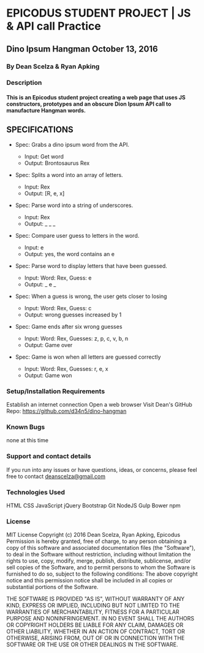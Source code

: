 #  EPICODUS STUDENT PROJECT | JS & API call Practice

## Dino Ipsum Hangman  October 13, 2016

###  By Dean Scelza & Ryan Apking

### Description

#### This is an Epicodus student project creating a web page that uses JS constructors, prototypes and an obscure Dion Ipsum API call to manufacture Hangman words.

## SPECIFICATIONS
* Spec: Grabs a dino ipsum word from the API.
  * Input: Get word
  * Output: Brontosaurus Rex

* Spec: Splits a word into an array of letters.
  * Input: Rex
  * Output: [R, e, x]

* Spec: Parse word into a string of underscores.
  * Input: Rex
  * Output: _ _ _

* Spec: Compare user guess to letters in the word.
  * Input: e
  * Output: yes, the word contains an e

* Spec: Parse word to display letters that have been guessed.
  * Input: Word: Rex, Guess: e
  * Output: _ e _

* Spec: When a guess is wrong, the user gets closer to losing
  * Input: Word: Rex, Guess: c
  * Output: wrong guesses increased by 1

* Spec: Game ends after six wrong guesses
  * Input: Word: Rex, Guesses: z, p, c, v, b, n
  * Output: Game over

* Spec: Game is won when all letters are guessed correctly
  * Input: Word: Rex, Guesses: r, e, x
  * Output: Game won

### Setup/Installation Requirements
Establish an internet connection
Open a web browser
Visit Dean's GitHub Repo: https://github.com/d34n5/dino-hangman

### Known Bugs
none at this time

### Support and contact details
If you run into any issues or have questions, ideas, or concerns, please feel free to contact deanscelza@gmail.com

### Technologies Used
HTML
CSS
JavaScript
jQuery
Bootstrap
Git
NodeJS
Gulp
Bower
npm

### License
MIT License
Copyright (c) 2016 Dean Scelza, Ryan Apking, Epicodus
Permission is hereby granted, free of charge, to any person obtaining a copy of this software and associated documentation files (the "Software"), to deal in the Software without restriction, including without limitation the rights to use, copy, modify, merge, publish, distribute, sublicense, and/or sell copies of the Software, and to permit persons to whom the Software is furnished to do so, subject to the following conditions:
The above copyright notice and this permission notice shall be included in all copies or substantial portions of the Software.

THE SOFTWARE IS PROVIDED "AS IS", WITHOUT WARRANTY OF ANY KIND, EXPRESS OR IMPLIED, INCLUDING BUT NOT LIMITED TO THE WARRANTIES OF MERCHANTABILITY, FITNESS FOR A PARTICULAR PURPOSE AND NONINFRINGEMENT. IN NO EVENT SHALL THE AUTHORS OR COPYRIGHT HOLDERS BE LIABLE FOR ANY CLAIM, DAMAGES OR OTHER LIABILITY, WHETHER IN AN ACTION OF CONTRACT, TORT OR OTHERWISE, ARISING FROM, OUT OF OR IN CONNECTION WITH THE SOFTWARE OR THE USE OR OTHER DEALINGS IN THE SOFTWARE.




